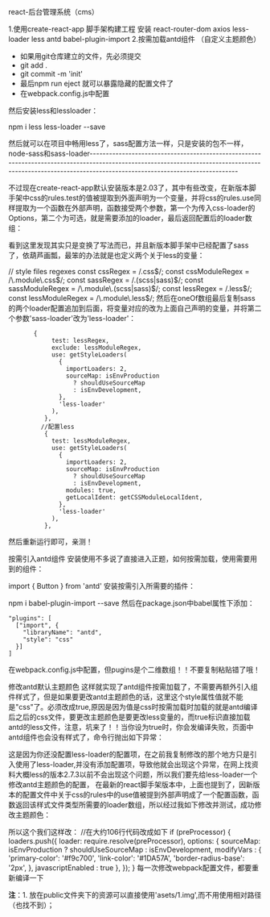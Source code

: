 react-后台管理系统（cms）

1.使用create-react-app 脚手架构建工程 安装 react-router-dom axios less-loader less antd babel-plugin-import 
2.按需加载antd组件 （自定义主题颜色）  
 - 如果用git仓库建立的文件，先必须提交
 - git add . 
 - git commit -m 'init'
 - 最后npm run eject 就可以暴露隐藏的配置文件了
 - 在webpack.config.js中配置
 
然后安装less和lessloader：

npm i less less-loader --save


         
然后就可以在项目中畅用less了，sass配置方法一样，只是安装的包不一样，node-sass和sass-loader----------------------------------------------------------------------------------------------------------------------------------------------------------------------------------------------------------

不过现在create-react-app默认安装版本是2.03了，其中有些改变，在新版本脚手架中css的rules.test的值被提取到外面声明为一个变量，并将css的rules.use同样提取为一个函数在外部声明，函数接受两个参数，第一个为传入css-loader的Options，第二个为可选，就是需要添加的loader，最后返回配置后的loader数组：

看到这里发现其实只是变换了写法而已，并且新版本脚手架中已经配置了sass了，依葫芦画瓢，最笨的办法就是也定义两个关于less的变量：

// style files regexes
const cssRegex = /\.css$/;
const cssModuleRegex = /\.module\.css$/;
const sassRegex = /\.(scss|sass)$/;
const sassModuleRegex = /\.module\.(scss|sass)$/;
const lessRegex = /\.less$/;
const lessModuleRegex = /\.module\.less$/;
然后在oneOf数组最后复制sass的两个loader配置追加到后面，将变量对应的改为上面自己声明的变量，并将第二个参数'sass-loader'改为'less-loader'：

           {
                test: lessRegex,
                exclude: lessModuleRegex,
                use: getStyleLoaders(
                  {
                    importLoaders: 2,
                    sourceMap: isEnvProduction
                      ? shouldUseSourceMap
                      : isEnvDevelopment,
                  },
                  'less-loader'
                ),
              },
             //配置less
              {
                test: lessModuleRegex,
                use: getStyleLoaders(
                  {
                    importLoaders: 2,
                    sourceMap: isEnvProduction
                      ? shouldUseSourceMap
                      : isEnvDevelopment,
                    modules: true,
                    getLocalIdent: getCSSModuleLocalIdent,
                  },
                  'less-loader'
                ),
              },
然后重新运行即可，亲测！



按需引入antd组件
安装使用不多说了直接进入正题，如何按需加载，使用需要用到的组件：

import { Button } from 'antd'
安装按需引入所需要的插件：

npm i babel-plugin-import --save
然后在package.json中babel属性下添加：

    "plugins": [
      ["import", {
        "libraryName": "antd",
        "style": "css"
      }]
    ]

在webpack.config.js中配置，但pugins是个二维数组！！不要复制粘贴错了哦！

修改antd默认主题颜色
这样就实现了antd组件按需加载了，不需要再额外引入组件样式了，但是如果要更改antd主题颜色的话，这里这个style属性值就不能是"css"了。必须改成true,原因是因为值是css时按需加载时加载的就是antd编译后之后的css文件，要更改主题颜色是要更改less变量的，而true标识直接加载antd的less文件，注意，坑来了！！当你设为true时，你会发编译失败，页面中antd组件也会没有样式了，命令行抛出如下异常：



这是因为你还没配置less-loader的配置项，在之前我复制修改的那个地方只是引入使用了less-loader,并没有添加配置项，导致他就会出现这个异常，在网上找资料大概less的版本2.7.3以前不会出现这个问题，所以我们要先给less-loader一个修改antd主题颜色的配置，
在最新的react脚手架版本中，上面也提到了，因新版本的配置文件中关于css的rules中的use值被提到外部声明成了一个配置函数，函数返回该样式文件类型所需要的loader数组，所以经过我如下修改并测试，成功修改主题颜色：



所以这个我们这样改：
//在大约106行代码改成如下
  if (preProcessor) {
      loaders.push({
        loader: require.resolve(preProcessor),
        options: {
          sourceMap: isEnvProduction ? shouldUseSourceMap : isEnvDevelopment,
          modifyVars : {
            'primary-color': '#f9c700',
            'link-color': '#1DA57A',
            'border-radius-base': '2px',
          },
          javascriptEnabled : true
        },
      });
    }
每一次修改webpack配置文件，都要重新编译一下

**注**：1. 放在public文件夹下的资源可以直接使用'asets/1.img',而不用使用相对路径（也找不到）；